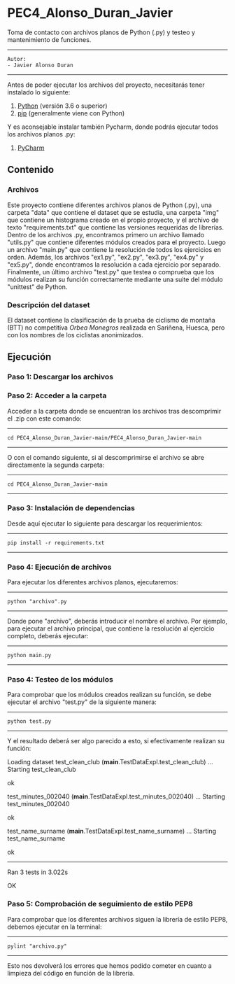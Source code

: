 # PEC4_Alonso_Duran_Javier
Toma de contacto con archivos planos de Python (.py) y testeo y mantenimiento de funciones.

---
    Autor:
    - Javier Alonso Duran
---

Antes de poder ejecutar los archivos del proyecto, necesitarás tener instalado lo siguiente:

1. [Python](https://www.python.org/downloads/) (versión 3.6 o superior)
2. [pip](https://pip.pypa.io/en/stable/installation/) (generalmente viene con Python)

Y es aconsejable instalar también Pycharm, donde podrás ejecutar todos los archivos planos .py:
1. [PyCharm](https://www.jetbrains.com/help/pycharm/installation-guide.html#toolbox)

## Contenido

### Archivos

Este proyecto contiene diferentes archivos planos de Python (.py), una carpeta "data" que contiene el dataset que se estudia, una carpeta "img" que contiene un histograma creado en el propio proyecto, y el archivo de texto "requirements.txt" que contiene las versiones requeridas de librerías. Dentro de los archivos .py, encontramos primero un archivo llamado "utils.py" que contiene diferentes módulos creados para el proyecto. Luego un archivo "main.py" que contiene la resolución de todos los ejercicios en orden. Además, los archivos "ex1.py", "ex2.py", "ex3.py", "ex4.py" y "ex5.py", donde encontramos la resolución a cada ejercicio por separado. Finalmente, un último archivo "test.py" que testea o comprueba que los módulos realizan su función correctamente mediante una suite del módulo "unittest" de Python.

### Descripción del dataset

El dataset contiene la clasificación de la prueba de ciclismo de montaña (BTT) no competitiva *Orbea Monegros* realizada en Sariñena, Huesca, pero con los nombres de los ciclistas anonimizados.

## Ejecución

### Paso 1: Descargar los archivos 

### Paso 2: Acceder a la carpeta

Acceder a la carpeta donde se encuentran los archivos tras descomprimir el .zip con este comando:

---
    cd PEC4_Alonso_Duran_Javier-main/PEC4_Alonso_Duran_Javier-main
---

O con el comando siguiente, si al descomprimirse el archivo se abre directamente la segunda carpeta:

---
    cd PEC4_Alonso_Duran_Javier-main
---

### Paso 3: Instalación de dependencias

Desde aquí ejecutar lo siguiente para descargar los requerimientos:

---
    pip install -r requirements.txt
---

### Paso 4: Ejecución de archivos

Para ejecutar los diferentes archivos planos, ejecutaremos:

---
    python "archivo".py
---

Donde pone "archivo", deberás introducir el nombre el archivo. Por ejemplo, para ejecutar el archivo principal, que contiene la resolución al ejercicio completo, deberás ejecutar:

---
    python main.py
---

### Paso 4: Testeo de los módulos

Para comprobar que los módulos creados realizan su función, se debe ejecutar el archivo "test.py" de la siguiente manera:

---
    python test.py
---
Y el resultado deberá ser algo parecido a esto, si efectivamente realizan su función:

Loading dataset
test_clean_club (__main__.TestDataExpl.test_clean_club) ... Starting test_clean_club

ok

test_minutes_002040 (__main__.TestDataExpl.test_minutes_002040) ... Starting test_minutes_002040

ok

test_name_surname (__main__.TestDataExpl.test_name_surname) ... Starting test_name_surname

ok

----------------------------------------------------------------------
Ran 3 tests in 3.022s

OK

### Paso 5: Comprobación de seguimiento de estilo PEP8

Para comprobar que los diferentes archivos siguen la librería de estilo PEP8, debemos ejecutar en la terminal:

---
    pylint "archivo.py"
---
Esto nos devolverá los errores que hemos podido cometer en cuanto a limpieza del código en función de la librería.
